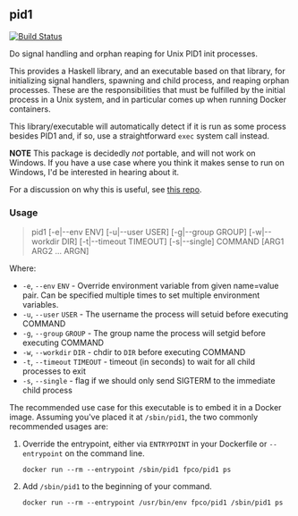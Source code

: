 ## pid1

[![Build Status](https://travis-ci.org/fpco/pid1.svg?branch=master)](https://travis-ci.org/fpco/pid1)

Do signal handling and orphan reaping for Unix PID1 init processes.

This provides a Haskell library, and an executable based on that library, for
initializing signal handlers, spawning and child process, and reaping orphan
processes. These are the responsibilities that must be fulfilled by the initial
process in a Unix system, and in particular comes up when running Docker
containers.

This library/executable will automatically detect if it is run as some process
besides PID1 and, if so, use a straightforward `exec` system call instead.

__NOTE__ This package is decidedly _not_ portable, and will not work on
Windows. If you have a use case where you think it makes sense to run on
Windows, I'd be interested in hearing about it.

For a discussion on why this is useful, see [this
repo](https://github.com/snoyberg/docker-testing#readme).

### Usage

> pid1 [-e|--env ENV] [-u|--user USER] [-g|--group GROUP] [-w|--workdir DIR] [-t|--timeout TIMEOUT] [-s|--single] COMMAND [ARG1 ARG2 ... ARGN]

Where:
* `-e`, `--env` `ENV` - Override environment variable from given name=value
  pair. Can be specified multiple times to set multiple environment variables.
* `-u`, `--user` `USER` - The username the process will setuid before executing
  COMMAND
* `-g`, `--group` `GROUP` - The group name the process will setgid before
  executing COMMAND
* `-w`, `--workdir` `DIR` - chdir to `DIR` before executing COMMAND
* `-t`, `--timeout` `TIMEOUT` - timeout (in seconds) to wait for all child processes to exit
* `-s`, `--single` - flag if we should only send SIGTERM to the immediate child process

The recommended use case for this executable is to embed it in a Docker image.
Assuming you've placed it at `/sbin/pid1`, the two commonly recommended usages
are:

1. Override the entrypoint, either via `ENTRYPOINT` in your Dockerfile or
   `--entrypoint` on the command line.

   ```
   docker run --rm --entrypoint /sbin/pid1 fpco/pid1 ps
   ```

2. Add `/sbin/pid1` to the beginning of your command.

   ```
   docker run --rm --entrypoint /usr/bin/env fpco/pid1 /sbin/pid1 ps
   ```

